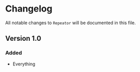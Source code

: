 # Changelog

All notable changes to `Repeator` will be documented in this file.

## Version 1.0

### Added
- Everything
